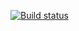 [![Build status](https://ci.appveyor.com/api/projects/status/wn0ebbicicp75vhe/branch/master?svg=true)](https://ci.appveyor.com/project/NNSch/hw-api-ci/branch/master)
